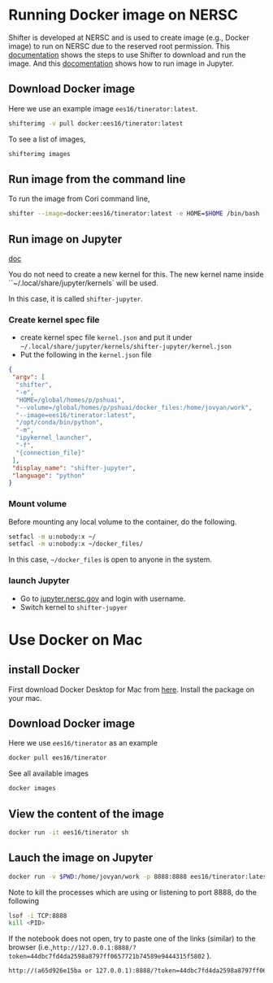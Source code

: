 # Running Docker image on NERSC

Shifter is developed at NERSC and is used to create image (e.g., Docker image) to run on NERSC due to the reserved root permission. This [documentation](https://docs.nersc.gov/programming/shifter/how-to-use/) shows the steps to use Shifter to download and run the image. And this [docomentation](https://docs.nersc.gov/services/jupyter/#shifter-kernels-on-jupyter) shows how to run image in Jupyter.

## Download Docker image

Here we use an example image `ees16/tinerator:latest`.

```bash
shifterimg -v pull docker:ees16/tinerator:latest
```

To see a list of images,

```bash
shifterimg images
```

## Run image from the command line

To run the image from Cori command line,

```bash
shifter --image=docker:ees16/tinerator:latest -e HOME=$HOME /bin/bash
```



## Run image on Jupyter

[doc](https://docs.nersc.gov/connect/jupyter/#shifter-kernels-on-jupyter)

You do not need to create a new kernel for this. The new kernel name inside ``~/.local/share/jupyter/kernels` will be used. 

In this case, it is called `shifter-jupyter`.

### Create kernel spec file 

- create kernel spec file `kernel.json` and put it under `~/.local/share/jupyter/kernels/shifter-jupyter/kernel.json`
- Put the following in the `kernel.json` file

```json
{
 "argv": [
  "shifter",
  "-e",
  "HOME=/global/homes/p/pshuai",
  "--volume=/global/homes/p/pshuai/docker_files:/home/jovyan/work",
  "--image=ees16/tinerator:latest",
  "/opt/conda/bin/python",
  "-m",
  "ipykernel_launcher",
  "-f",
  "{connection_file}"
 ],
 "display_name": "shifter-jupyter",
 "language": "python"
}
```

### Mount volume

Before mounting any local volume to the container, do the following. 

```bash
setfacl -m u:nobody:x ~/ 
setfacl -m u:nobody:x ~/docker_files/ 
```

In this case, `~/docker_files` is open to anyone in the system.

###  launch Jupyter

- Go to [jupyter.nersc.gov](jupyter.nersc.gov) and login with username.
- Switch kernel to `shifter-jupyer`





# Use Docker on Mac

## install Docker 

First download Docker Desktop for Mac from [here](https://docs.docker.com/docker-for-mac/install/). Install the package on your mac.

## Download Docker image

Here we use `ees16/tinerator` as an example

```bash
docker pull ees16/tinerator
```

See all available images

```bash
docker images
```

## View the content of the image

```bash
docker run -it ees16/tinerator sh
```

## Lauch the image on Jupyter

```bash
docker run -v $PWD:/home/jovyan/work -p 8888:8888 ees16/tinerator:latest jupyter lab
```

Note to kill the processes which are using or listening to port 8888, do the following

```bash
lsof -i TCP:8888
kill <PID>
```

If the notebook does not open, try to paste one of the links (similar) to the browser (i.e.,`http://127.0.0.1:8888/?token=44dbc7fd4da2598a8797ff0657721b74589e9444315f5802` ).

```html
http://(a65d926e15ba or 127.0.0.1):8888/?token=44dbc7fd4da2598a8797ff0657721b74589e9444315f5802
```

